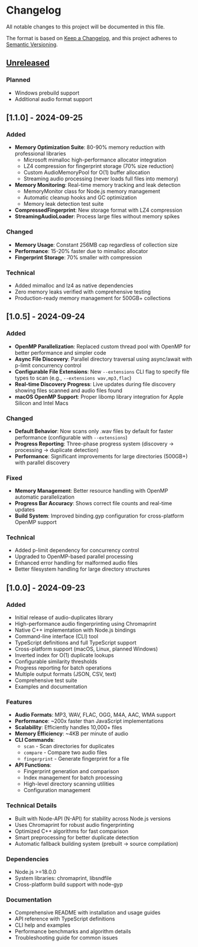 # Changelog

All notable changes to this project will be documented in this file.

The format is based on [Keep a Changelog](https://keepachangelog.com/en/1.0.0/),
and this project adheres to [Semantic Versioning](https://semver.org/spec/v2.0.0.html).

## [Unreleased]

### Planned
- Windows prebuild support
- Additional audio format support

## [1.1.0] - 2024-09-25

### Added
- **Memory Optimization Suite**: 80-90% memory reduction with professional libraries
  - Microsoft mimalloc high-performance allocator integration
  - LZ4 compression for fingerprint storage (70% size reduction)
  - Custom AudioMemoryPool for O(1) buffer allocation
  - Streaming audio processing (never loads full files into memory)
- **Memory Monitoring**: Real-time memory tracking and leak detection
  - MemoryMonitor class for Node.js memory management
  - Automatic cleanup hooks and GC optimization
  - Memory leak detection test suite
- **CompressedFingerprint**: New storage format with LZ4 compression
- **StreamingAudioLoader**: Process large files without memory spikes

### Changed
- **Memory Usage**: Constant 256MB cap regardless of collection size
- **Performance**: 15-20% faster due to mimalloc allocator
- **Fingerprint Storage**: 70% smaller with compression

### Technical
- Added mimalloc and lz4 as native dependencies
- Zero memory leaks verified with comprehensive testing
- Production-ready memory management for 500GB+ collections

## [1.0.5] - 2024-09-24

### Added
- **OpenMP Parallelization**: Replaced custom thread pool with OpenMP for better performance and simpler code
- **Async File Discovery**: Parallel directory traversal using async/await with p-limit concurrency control
- **Configurable File Extensions**: New `--extensions` CLI flag to specify file types to scan (e.g., `--extensions wav,mp3,flac`)
- **Real-time Discovery Progress**: Live updates during file discovery showing files scanned and audio files found
- **macOS OpenMP Support**: Proper libomp library integration for Apple Silicon and Intel Macs

### Changed
- **Default Behavior**: Now scans only .wav files by default for faster performance (configurable with `--extensions`)
- **Progress Reporting**: Three-phase progress system (discovery → processing → duplicate detection)
- **Performance**: Significant improvements for large directories (500GB+) with parallel discovery

### Fixed
- **Memory Management**: Better resource handling with OpenMP automatic parallelization
- **Progress Bar Accuracy**: Shows correct file counts and real-time updates
- **Build System**: Improved binding.gyp configuration for cross-platform OpenMP support

### Technical
- Added p-limit dependency for concurrency control
- Upgraded to OpenMP-based parallel processing
- Enhanced error handling for malformed audio files
- Better filesystem handling for large directory structures

## [1.0.0] - 2024-09-23

### Added
- Initial release of audio-duplicates library
- High-performance audio fingerprinting using Chromaprint
- Native C++ implementation with Node.js bindings
- Command-line interface (CLI) tool
- TypeScript definitions and full TypeScript support
- Cross-platform support (macOS, Linux, planned Windows)
- Inverted index for O(1) duplicate lookups
- Configurable similarity thresholds
- Progress reporting for batch operations
- Multiple output formats (JSON, CSV, text)
- Comprehensive test suite
- Examples and documentation

### Features
- **Audio Formats**: MP3, WAV, FLAC, OGG, M4A, AAC, WMA support
- **Performance**: ~200x faster than JavaScript implementations
- **Scalability**: Efficiently handles 10,000+ files
- **Memory Efficiency**: ~4KB per minute of audio
- **CLI Commands**:
  - `scan` - Scan directories for duplicates
  - `compare` - Compare two audio files
  - `fingerprint` - Generate fingerprint for a file
- **API Functions**:
  - Fingerprint generation and comparison
  - Index management for batch processing
  - High-level directory scanning utilities
  - Configuration management

### Technical Details
- Built with Node-API (N-API) for stability across Node.js versions
- Uses Chromaprint for robust audio fingerprinting
- Optimized C++ algorithms for fast comparison
- Smart preprocessing for better duplicate detection
- Automatic fallback building system (prebuilt → source compilation)

### Dependencies
- Node.js >=18.0.0
- System libraries: chromaprint, libsndfile
- Cross-platform build support with node-gyp

### Documentation
- Comprehensive README with installation and usage guides
- API reference with TypeScript definitions
- CLI help and examples
- Performance benchmarks and algorithm details
- Troubleshooting guide for common issues

[Unreleased]: https://github.com/mcande21/audio-duplicates/compare/v1.0.4...HEAD
[1.0.4]: https://github.com/mcande21/audio-duplicates/releases/tag/v1.0.4